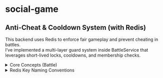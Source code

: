 # social-game

## Anti-Cheat & Cooldown System (with Redis)

This backend uses Redis to enforce fair gameplay and prevent cheating in battles.\
I’ve implemented a multi-layer guard system inside BattleService that leverages short-lived locks, cooldowns, and membership checks.

<details>
<summary>Core Concepts (Battle)</summary>

### Core Concepts (Battle)

1. **Per-Player Rate Limits**
   - Prevent spamming of actions (join/attack/etc.)
   - Redis key: `rate:player:{playerId}:{action}`
   - Example: `rate:player:123:join`
   - Stores an increment counter with an expiry window (e.g., 10s).
   - If limit exceeded → `AppException('Too many actions', 429)`.
2. **Group Cooldowns**
   - Prevents groups from starting battles too frequently.
   - Redis key: `cd:group:{groupId}:battle`
   - Example: `cd:group:abc:battle`
   - Set with TTL (e.g., 60s) when a group creates a battle.
   - If another battle is requested before cooldown expires → `AppException('Group on cooldown', 429)`.
3. **Join Guards**
   - Prevents cheating in participant lists:
     - Cannot join a finished battle.
     - Cannot join both attacker & defender sides.
     - Cannot double-join the same battle.
   - Uses DB checks and Redis temporary markers
   - Redis key: `join:player:{battleId}:{playerId}`
   - Helps avoid race conditions in high-traffic environments.
4. **Start Locks**
   - Prevents concurrent race conditions where two players try to start the same battle simultaneously.
   - Redis key: `lock:battle:{battleId}:begin`
   - Uses **SETNX + TTL** (atomic lock).
   - If lock exists → `AppException('Battle is already being started', 409)`.
5. **Finish Guards**
   - Prevents finishing a battle too soon after starting (anti-abuse).
   - Enforce **minimum battle duration** (e.g., 30s).
   - Redis key: `meta:battle:{battleId}:started`
   - Checked before allowing finish.
</details>

<details>
<summary>Redis Key Naming Conventions</summary>

### Redis Key Naming Conventions

| Key pattern | Purpose | TTL |
| --- | --- | --- |
| `rate:player:{playerId}:{action}` | Per-player action rate limit | 10s |
| `cd:group:{groupId}:battle` | Group cooldown after starting battle | 60s |
| `join:player:{battleId}:{playerId}` | Temporary join marker | 5s |
| `lock:battle:{battleId}:begin` | Concurrency lock for beginBattle | 5s |
| `meta:battle:{battleId}:started` | Store battle start time | ∞ |
</details>